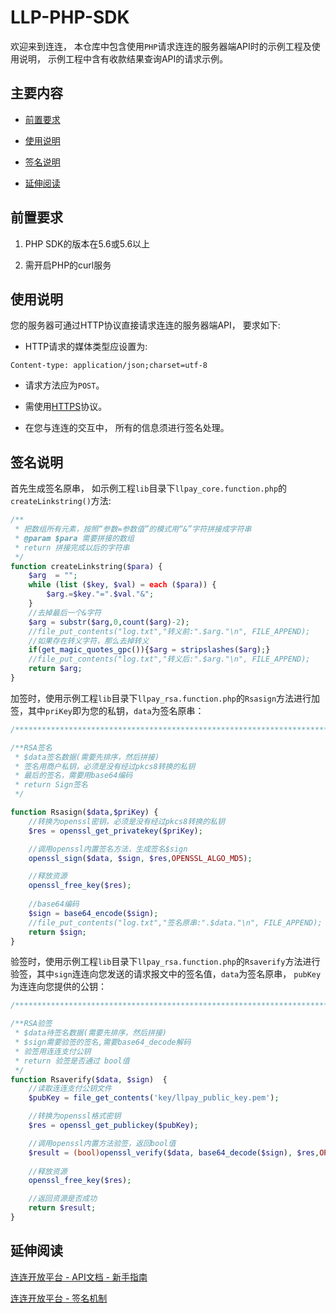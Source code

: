 # LLP-PHP-SDK

欢迎来到连连， 本仓库中包含使用```PHP```请求连连的服务器端API时的示例工程及使用说明， 示例工程中含有收款结果查询API的请求示例。

## 主要内容

* [前置要求](#前置要求)

* [使用说明](#使用说明)

* [签名说明](#签名说明)

* [延伸阅读](#延伸阅读)


## 前置要求

1. PHP SDK的版本在5.6或5.6以上

2. 需开启PHP的curl服务

## 使用说明

您的服务器可通过HTTP协议直接请求连连的服务器端API， 要求如下:

* HTTP请求的媒体类型应设置为:

```text
Content-type: application/json;charset=utf-8
```

* 请求方法应为```POST```。

* 需使用[HTTPS](https://baike.baidu.com/item/https/285356?fr=aladdin)协议。

* 在您与连连的交互中， 所有的信息须进行签名处理。

## 签名说明

首先生成签名原串， 如示例工程```lib```目录下```llpay_core.function.php```的```createLinkstring()```方法:

```php
/**
 * 把数组所有元素，按照“参数=参数值”的模式用“&”字符拼接成字符串
 * @param $para 需要拼接的数组
 * return 拼接完成以后的字符串
 */
function createLinkstring($para) {
	$arg  = "";
	while (list ($key, $val) = each ($para)) {
		$arg.=$key."=".$val."&";
	}
	//去掉最后一个&字符
	$arg = substr($arg,0,count($arg)-2);
	//file_put_contents("log.txt","转义前:".$arg."\n", FILE_APPEND);
	//如果存在转义字符，那么去掉转义
	if(get_magic_quotes_gpc()){$arg = stripslashes($arg);}
	//file_put_contents("log.txt","转义后:".$arg."\n", FILE_APPEND);
	return $arg;
}
```


加签时，使用示例工程```lib```目录下```llpay_rsa.function.php```的```Rsasign```方法进行加签，其中```priKey```即为您的私钥，```data```为签名原串：

```php
/********************************************************************************/

/**RSA签名
 * $data签名数据(需要先排序，然后拼接)
 * 签名用商户私钥，必须是没有经过pkcs8转换的私钥
 * 最后的签名，需要用base64编码
 * return Sign签名
 */

function Rsasign($data,$priKey) {
	//转换为openssl密钥，必须是没有经过pkcs8转换的私钥
    $res = openssl_get_privatekey($priKey);

	//调用openssl内置签名方法，生成签名$sign
    openssl_sign($data, $sign, $res,OPENSSL_ALGO_MD5);

	//释放资源
    openssl_free_key($res);
    
	//base64编码
	$sign = base64_encode($sign);
	//file_put_contents("log.txt","签名原串:".$data."\n", FILE_APPEND);
    return $sign;
}
```

验签时，使用示例工程```lib```目录下```llpay_rsa.function.php```的```Rsaverify```方法进行验签，其中```sign```连连向您发送的请求报文中的签名值，```data```为签名原串， ```pubKey```为连连向您提供的公钥：

```php
/********************************************************************************/

/**RSA验签
 * $data待签名数据(需要先排序，然后拼接)
 * $sign需要验签的签名,需要base64_decode解码
 * 验签用连连支付公钥
 * return 验签是否通过 bool值
 */
function Rsaverify($data, $sign)  {
	//读取连连支付公钥文件
	$pubKey = file_get_contents('key/llpay_public_key.pem');

	//转换为openssl格式密钥
    $res = openssl_get_publickey($pubKey);

	//调用openssl内置方法验签，返回bool值
    $result = (bool)openssl_verify($data, base64_decode($sign), $res,OPENSSL_ALGO_MD5);
	
	//释放资源
    openssl_free_key($res);

	//返回资源是否成功
    return $result;
}
```

## 延伸阅读

[连连开放平台 - API文档 - 新手指南](https://openllp.lianlianpay.com/apis/get-started)

[连连开放平台 - 签名机制](https://openllp.lianlianpay.com/docs/development/signature-overview)